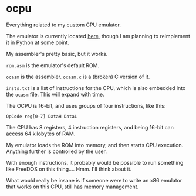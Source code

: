 # ocpu
Everything related to my custom CPU emulator.

The emulator is currently located [here](https://scratch.mit.edu/projects/322195979/), though I am planning to reimplement it in Python at some point.

My assembler's pretty basic, but it works.

`rom.asm` is the emulator's default ROM.

`ocasm` is the assembler. `ocasm.c` is a (broken) C version of it.

`insts.txt` is a list of instructions for the CPU, which is also embedded into the `ocasm` file. This will expand with time.

The OCPU is 16-bit, and uses groups of four instructions, like this:

```OpCode reg[0-7] DataH DataL```

The CPU has 8 registers, 4 instruction registers, and being 16-bit can access 64 kilobytes of RAM.

My emulator loads the ROM into memory, and then starts CPU execution. Anything further is controlled by the user.

With enough instructions, it probably would be possible to run something like FreeDOS on this thing.... Hmm. I'll think about it.

What would really be insane is if someone were to write an x86 emulator that works on this CPU, still has memory management.
